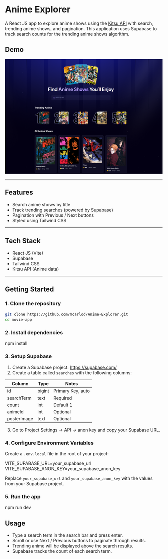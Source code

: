 # Anime Explorer

A React JS app to explore anime shows using the [Kitsu API](https://kitsu.docs.apiary.io/) with search, trending anime shows, and pagination. This application uses Supabase to track search counts for the trending anime shows algorithm.

## Demo

![Screenshot](./movie-app/public/anime-explorer.png)

---

## Features

- Search anime shows by title
- Track trending searches (powered by Supabase)
- Pagination with Previous / Next buttons
- Styled using Tailwind CSS

---

## Tech Stack

- React JS (Vite)
- Supabase
- Tailwind CSS
- Kitsu API (Anime data)

---

## Getting Started

### 1. Clone the repository

```bash
git clone https://github.com/mcarlod/Anime-Explorer.git
cd movie-app
```

### 2. Install dependencies

npm install

### 3. Setup Supabase

1. Create a Supabase project: https://supabase.com/
2. Create a table called `searches` with the following columns:

Column       | Type    | Notes
------------ | ------- | ------------------
id           | bigint  | Primary Key, auto
searchTerm   | text    | Required
count        | int     | Default 1
animeId      | int     | Optional
posterImage  | text    | Optional

3. Go to Project Settings -> API -> anon key and copy your Supabase URL.

### 4. Configure Environment Variables

Create a `.env.local` file in the root of your project:

VITE_SUPABASE_URL=your_supabase_url
VITE_SUPABASE_ANON_KEY=your_supabase_anon_key

Replace `your_supabase_url` and `your_supabase_anon_key` with the values from your Supabase project.

### 5. Run the app

npm run dev

## Usage

- Type a search term in the search bar and press enter.
- Scroll or use Next / Previous buttons to paginate through results.
- Trending anime will be displayed above the search results.
- Supabase tracks the count of each search term.
